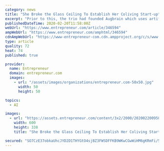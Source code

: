 ```yaml
---
category: news
title: "She Broke the Glass Ceiling To Establish Her Coliving Start-up"
excerpt: "Prior to this, the trio had founded Augbrain which uses artificial intelligence (AI) in education. However, the product was too complicated for ... Zolostays has raised $37 million in total till date. Choudhry revealed that the start-up is in advanced talks with new investors to raise up to $100 million for Series C round through a mix of ..."
publishedDateTime: 2020-02-20T11:58:00Z
webUrl: "https://www.entrepreneur.com/article/346594"
ampWebUrl: "https://www.entrepreneur.com/amphtml/346594"
cdnAmpWebUrl: "https://www-entrepreneur-com.cdn.ampproject.org/c/s/www.entrepreneur.com/amphtml/346594"
type: article
quality: 72
heat: 74
published: true

provider:
  name: Entrepreneur
  domain: entrepreneur.com
  images:
    - url: "/assets/images/organizations/entrepreneur.com-50x50.jpg"
      width: 50
      height: 50

topics:
  - AI

images:
  - url: "https://assets.entrepreneur.com/content/3x2/2000/20200220095801-Snehaedited.jpeg?width=600&crop=16:9"
    width: 600
    height: 338
    title: "She Broke the Glass Ceiling To Establish Her Coliving Start-up"

secured: "SO7CzE37obkaUhcJYD2D1THYGtO4sjBZ3FWSDFFKB9WKwCGwWiHM6gKRmFi/5BhWhMidcm/0WSbDPkVMmrkbAF4ximdFoSykUuo2nsmKNeKZUL+RIAH8E19ZB5jHypZx7ffUdIQt4WOg1zsDaUdfdBV6L0/tmdTfCPjFTZwCNo8VAs0L9+SgUiA/BdhTuakz+bOjC995QD0pLNem7z1S1truTR32jh6/oQALfqcmGiIzohZVE99KxfaFCH2q/d+EmFzWXLUIK5QkYT08upYWch1hSFiDyZIXjmR1Z8H6CF+fMJmFhuIOjnAvlYkSmOIRjPWCqVMrra02oYwgmUOKg09eBMNeb6F9j9Z+RLBPkD9mhiaEB7acmusH2x331j5MslWhR5zs4sEq40TW6rR5+9sQCEr1guWrKOz3XS+nRdBvriJA2BTSMw3OgjZW1EDOU5wamo/2Q+IBuUvG9goggCq3JPR1RaBBAENwUyvfgKQ=;naSYnTJO1e8QhUTX0Cn6fg=="
---
```


